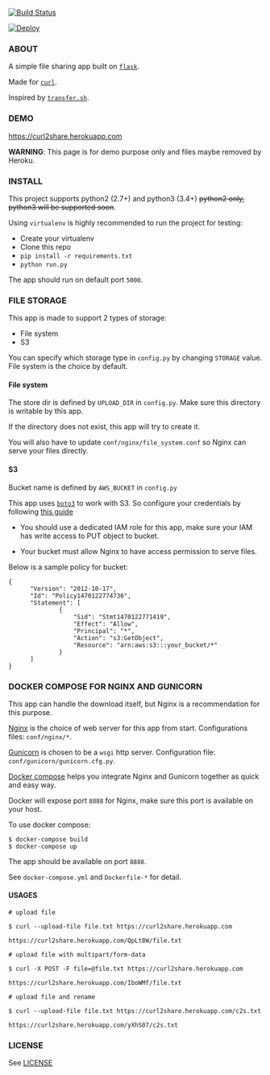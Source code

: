 [![Build Status](https://travis-ci.org/cuongnv23/curl2share.svg?branch=master)](https://travis-ci.org/cuongnv23/curl2share)

[![Deploy](https://www.herokucdn.com/deploy/button.svg)](https://heroku.com/deploy?template=https://github.com/cuongnv23/curl2share)

### ABOUT

A simple file sharing app built on [`flask`](https://github.com/pallets/flask).

Made for [`curl`](https://curl.haxx.se/).

Inspired by [`transfer.sh`](https://github.com/dutchcoders/transfer.sh/).

### DEMO

https://curl2share.herokuapp.com

**WARNING**: This page is for demo purpose only and files maybe removed by Heroku.

### INSTALL

This project supports python2 (2.7+) and python3 (3.4+) ~~python2 only, python3 
will be supported soon~~.

Using `virtualenv` is highly recommended to run the project for testing:

- Create your virtualenv
- Clone this repo
- `pip install -r requirements.txt`
- `python run.py`

The app should run on default port `5000`.

### FILE STORAGE

This app is made to support 2 types of storage:

- File system
- S3


You can specify which storage type in `config.py` by changing `STORAGE` value.
File system is the choice by default.

#### File system

The store dir is defined by `UPLOAD_DIR` in `config.py`. Make sure this
directory is writable by this app.

If the directory does not exist, this app will try to create it.

You will also have to update `conf/nginx/file_system.conf` so Nginx can serve
your files directly.

#### S3

Bucket name is defined by `AWS_BUCKET` in `config.py`

This app uses [`boto3`](https://github.com/boto/boto3) to work with S3. 
So configure your credentials by following [this guide](http://boto3.readthedocs.io/en/latest/guide/quickstart.html#configuration)


- You should use a dedicated IAM role for this app, make sure your IAM has write 
access to PUT object to bucket.

- Your bucket must allow Nginx to have access permission to serve files.

Below is a sample policy for bucket:

  ```
  {
        "Version": "2012-10-17",
        "Id": "Policy1470122774736",
        "Statement": [
                {
                    "Sid": "Stmt1470122771419",
                    "Effect": "Allow",
                    "Principal": "*",
                    "Action": "s3:GetObject",
                    "Resource": "arn:aws:s3:::your_bucket/*"
                }
        ]
  }
  ```


### DOCKER COMPOSE FOR NGINX AND GUNICORN

This app can handle the download itself, but Nginx is a recommendation for this
purpose.

[Nginx](https://github.com/nginx/nginx) is the choice of web server for this 
app from start. Configurations files: `conf/nginx/*`.

[Gunicorn](https://github.com/benoitc/gunicorn) is chosen to be a `wsgi` http 
server. Configuration file: `conf/gunicorn/gunicorn.cfg.py`.

[Docker compose](https://github.com/docker/compose) helps you integrate
Nginx and Gunicorn together as quick and easy way.

Docker will expose port `8888` for Nginx, make sure this port is available on 
your host.

To use docker compose:

```
$ docker-compose build
$ docker-compose up
```


The app should be available on port `8888`.

See `docker-compose.yml` and `Dockerfile-*` for detail.

#### USAGES 

```
# upload file 

$ curl --upload-file file.txt https://curl2share.herokuapp.com

https://curl2share.herokuapp.com/QpLt8W/file.txt

# upload file with multipart/form-data

$ curl -X POST -F file=@file.txt https://curl2share.herokuapp.com

https://curl2share.herokuapp.com/IboWMf/file.txt

# upload file and rename

$ curl --upload-file file.txt https://curl2share.herokuapp.com/c2s.txt

https://curl2share.herokuapp.com/yXhS07/c2s.txt
```

### LICENSE

See
[LICENSE](https://github.com/cuongnv23/curl2share/blob/master/LICENSE)
